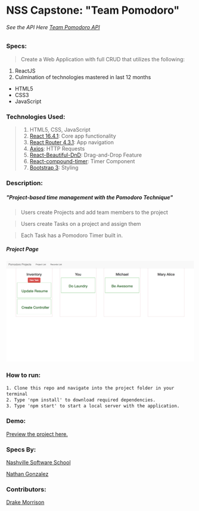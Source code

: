 # NSS Capstone: "Team Pomodoro"
###### See the API Here [Team Pomodoro API](https://github.com/DrakeMorrison/team-pomodoro-api)

### Specs:
> Create a Web Application with full CRUD that utilizes the following:

1. ReactJS
1. Culmination of technologies mastered in last 12 months
 * HTML5
 * CSS3
 * JavaScript

### Technologies Used:
> 1. HTML5, CSS, JavaScript
> 1. [React 16.4.1](https://reactjs.org/): Core app functionality
> 1. [React Router 4.3.1](https://reacttraining.com/react-router/): App navigation
> 1. [Axios](https://github.com/axios/axios): HTTP Requests
> 1. [React-Beautiful-DnD](https://github.com/atlassian/react-beautiful-dnd): Drag-and-Drop Feature
> 1. [React-compound-timer](https://www.npmjs.com/package/react-compound-timer): Timer Component
> 1. [Bootstrap 3](https://getbootstrap.com/docs/3.3/getting-started/): Styling



### Description:
##### "Project-based time management with the Pomodoro Technique"

> Users create Projects and add team members to the project

> Users create Tasks on a project and assign them

> Each Task has a Pomodoro Timer built in.

##### Project Page
<img src="https://github.com/DrakeMorrison/TeamPomodoro/raw/master/screenshots/Overview.png">


### How to run:
```
1. Clone this repo and navigate into the project folder in your terminal
2. Type 'npm install' to download required dependencies.
3. Type 'npm start' to start a local server with the application.
```

### Demo:
[Preview the project here.](https://pomodoro-projects.firebaseapp.com/)


### Specs By:
[Nashville Software School](https://github.com/nashville-software-school)

[Nathan Gonzalez](https://github.com/copypastedeveloper)


### Contributors:
[Drake Morrison](https://github.com/drakemorrison)

